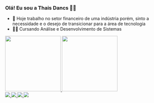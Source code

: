 ### Olá! Eu sou a Thais Dancs 👩‍🦰

- 👜 Hoje trabalho no setor financeiro de uma indústria porém, sinto a necessidade e o desejo de transicionar para a área de tecnologia
- 👩‍🎓 Cursando Análise e Desenvolvimento de Sistemas 

<div>
  <a href= "https://github.com/ThaisDancs">
  <img height= "180em" src= "https://github-readme-stats.vercel.app/api?username=thaisdancs&show_icons=true&theme=dark&include_all_commits=true&count_private=true"/>
  <img height= "180em" src= "https://github-readme-stats.vercel.app/api/top-langs/?username=ThaisDancs&layout=compact&langs_count=7&theme=dark"/>
</div>
  
  <div>
    <a href = "https://www.youtube.com/channel/UC1oWAdZoNK6o0zZVwdVxmHQ"  Alvo= "_blank"> <img  src = "https://img.shields.io/badge/YouTube-FF0000?style=for-the-badge&logo=youtube&logoColor=white"  target = " _blank"> </a>
    <a href = "https://www.instagram.com/thaisdancs/"  Alvo= "_blank" > <img  src = "https://img.shields.io/badge/Instagram-E4405F?style=for-the-badge&logo=instagram&logoColor=white" target = "_blank" > </a>
    <a href = "thais.dancs@outlook.com"> <img  src= "https://img.shields.io/badge/Microsoft_Outlook-0078D4?style=for-the-badge&logo=microsoft-outlook&logoColor=white" Alvo = "_blank"> </a>
    <a href = "https://www.linkedin.com/in/thais-carolina-dancs-938755178/" Alvo= "_blank" > <img src = "https://img.shields.io/badge/LinkedIn-0077B5?style=for-the-badge&logo=linkedin&logoColor=white" target = " _blank"> </a>
   </div>
